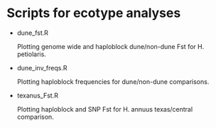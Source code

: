 # Scripts for ecotype analyses

* dune_fst.R

   Plotting genome wide and haploblock dune/non-dune Fst for H. petiolaris.
* dune_inv_freqs.R

   Plotting haploblock frequencies for dune/non-dune comparisons.
* texanus_Fst.R

   Plotting haploblock and SNP Fst for H. annuus texas/central comparison.
